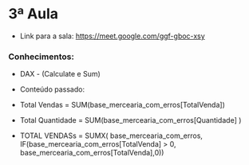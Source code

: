 # 3ª Aula
- Link para a sala: https://meet.google.com/ggf-gboc-xsy
### Conhecimentos:
- DAX - (Calculate e Sum)

- Conteúdo passado:
- Total Vendas = SUM(base_mercearia_com_erros[TotalVenda])
- Total Quantidade = SUM(base_mercearia_com_erros[Quantidade] )
- TOTAL VENDASs = SUMX(
    base_mercearia_com_erros,
IF(base_mercearia_com_erros[TotalVenda] > 0, base_mercearia_com_erros[TotalVenda],0))
